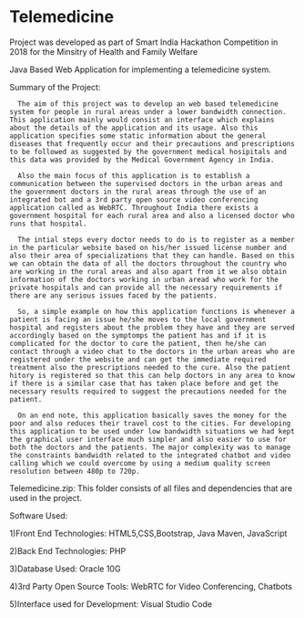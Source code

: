 # Telemedicine
Project was developed as part of Smart India Hackathon Competition in 2018 for the Minsitry of Health and Family Welfare

Java Based Web Application for implementing a telemedicine system.

Summary of the Project:

      The aim of this project was to develop an web based telemedicine system for people in rural areas under a lower bandwidth connection. This application mainly would consist an interface which explains about the details of the application and its usage. Also this application specifies some static information about the general diseases that frequently occur and their precautions and prescriptions to be followed as suggested by the government medical hosipitals and this data was provided by the Medical Government Agency in India.
      
      Also the main focus of this application is to establish a communication between the supervised doctors in the urban areas and the government doctors in the rural areas through the use of an integrated bot and a 3rd party open source video conferencing application called as WebRTC. Throughout India there exists a government hospital for each rural area and also a licensed doctor who runs that hospital.
      
      The intial steps every doctor needs to do is to register as a member in the particular website based on his/her issued license number and also their area of specializations that they can handle. Based on this we can obtain the data of all the doctors throughout the country who are working in the rural areas and also apart from it we also obtain information of the doctors working in urban aread who work for the private hospitals and can provide all the necessary requirements if there are any serious issues faced by the patients.
      
      So, a simple example on how this application functions is whenever a patient is facing an issue he/she moves to the local government hospital and registers about the problem they have and they are served accordingly based on the symptomps the patient has and if it is complicated for the doctor to cure the patient, then he/she can contact through a video chat to the doctors in the urban areas who are registered under the website and can get the immediate required treatment also the prescriptions needed to the cure. Also the patient hitory is registered so that this can help doctors in any area to know if there is a similar case that has taken place before and get the necessary results required to suggest the precautions needed for the patient.
      
      On an end note, this application basically saves the money for the poor and also reduces their travel cost to the cities. For developing this application to be used under low bandwidth situations we had kept the graphical user interface much simpler and also easier to use for both the doctors and the patients. The major complexity was to manage the constraints bandwidth related to the integrated chatbot and video calling which we could overcome by using a medium quality screen resolution between 480p to 720p.
      
Telemedicine.zip: This folder consists of all files and dependencies that are used in the project.

Software Used:

1)Front End Technologies: HTML5,CSS,Bootstrap, Java Maven, JavaScript

2)Back End Technologies: PHP

3)Database Used: Oracle 10G

4)3rd Party Open Source Tools: WebRTC for Video Conferencing, Chatbots

5)Interface used for Development: Visual Studio Code



